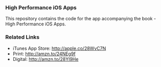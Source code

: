 ### High Performance iOS Apps

This repository contains the code for the app accompanying the book - High Performance iOS Apps.


### Related Links

* iTunes App Store: http://apple.co/28WvC7N
* Print: http://amzn.to/24NEg9f
* Digital: http://amzn.to/28Yl9He

